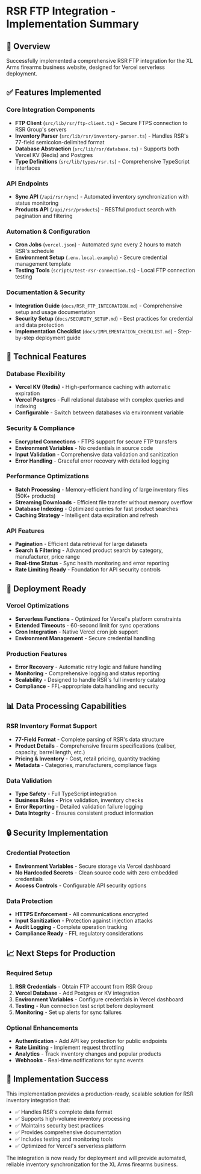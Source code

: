 # RSR FTP Integration - Implementation Summary

## 🎯 Overview
Successfully implemented a comprehensive RSR FTP integration for the XL Arms firearms business website, designed for Vercel serverless deployment.

## ✅ Features Implemented

### Core Integration Components
- **FTP Client** (`src/lib/rsr/ftp-client.ts`) - Secure FTPS connection to RSR Group's servers
- **Inventory Parser** (`src/lib/rsr/inventory-parser.ts`) - Handles RSR's 77-field semicolon-delimited format
- **Database Abstraction** (`src/lib/rsr/database.ts`) - Supports both Vercel KV (Redis) and Postgres
- **Type Definitions** (`src/lib/types/rsr.ts`) - Comprehensive TypeScript interfaces

### API Endpoints
- **Sync API** (`/api/rsr/sync`) - Automated inventory synchronization with status monitoring
- **Products API** (`/api/rsr/products`) - RESTful product search with pagination and filtering

### Automation & Configuration
- **Cron Jobs** (`vercel.json`) - Automated sync every 2 hours to match RSR's schedule
- **Environment Setup** (`.env.local.example`) - Secure credential management template
- **Testing Tools** (`scripts/test-rsr-connection.ts`) - Local FTP connection testing

### Documentation & Security
- **Integration Guide** (`docs/RSR_FTP_INTEGRATION.md`) - Comprehensive setup and usage documentation
- **Security Setup** (`docs/SECURITY_SETUP.md`) - Best practices for credential and data protection
- **Implementation Checklist** (`docs/IMPLEMENTATION_CHECKLIST.md`) - Step-by-step deployment guide

## 🔧 Technical Features

### Database Flexibility
- **Vercel KV (Redis)** - High-performance caching with automatic expiration
- **Vercel Postgres** - Full relational database with complex queries and indexing
- **Configurable** - Switch between databases via environment variable

### Security & Compliance
- **Encrypted Connections** - FTPS support for secure FTP transfers
- **Environment Variables** - No credentials in source code
- **Input Validation** - Comprehensive data validation and sanitization
- **Error Handling** - Graceful error recovery with detailed logging

### Performance Optimizations
- **Batch Processing** - Memory-efficient handling of large inventory files (50K+ products)
- **Streaming Downloads** - Efficient file transfer without memory overflow
- **Database Indexing** - Optimized queries for fast product searches
- **Caching Strategy** - Intelligent data expiration and refresh

### API Features
- **Pagination** - Efficient data retrieval for large datasets
- **Search & Filtering** - Advanced product search by category, manufacturer, price range
- **Real-time Status** - Sync health monitoring and error reporting
- **Rate Limiting Ready** - Foundation for API security controls

## 🚀 Deployment Ready

### Vercel Optimizations
- **Serverless Functions** - Optimized for Vercel's platform constraints
- **Extended Timeouts** - 60-second limit for sync operations
- **Cron Integration** - Native Vercel cron job support
- **Environment Management** - Secure credential handling

### Production Features
- **Error Recovery** - Automatic retry logic and failure handling
- **Monitoring** - Comprehensive logging and status reporting
- **Scalability** - Designed to handle RSR's full inventory catalog
- **Compliance** - FFL-appropriate data handling and security

## 📊 Data Processing Capabilities

### RSR Inventory Format Support
- **77-Field Format** - Complete parsing of RSR's data structure
- **Product Details** - Comprehensive firearm specifications (caliber, capacity, barrel length, etc.)
- **Pricing & Inventory** - Cost, retail pricing, quantity tracking
- **Metadata** - Categories, manufacturers, compliance flags

### Data Validation
- **Type Safety** - Full TypeScript integration
- **Business Rules** - Price validation, inventory checks
- **Error Reporting** - Detailed validation failure logging
- **Data Integrity** - Ensures consistent product information

## 🔒 Security Implementation

### Credential Protection
- **Environment Variables** - Secure storage via Vercel dashboard
- **No Hardcoded Secrets** - Clean source code with zero embedded credentials
- **Access Controls** - Configurable API security options

### Data Protection
- **HTTPS Enforcement** - All communications encrypted
- **Input Sanitization** - Protection against injection attacks
- **Audit Logging** - Complete operation tracking
- **Compliance Ready** - FFL regulatory considerations

## 📈 Next Steps for Production

### Required Setup
1. **RSR Credentials** - Obtain FTP account from RSR Group
2. **Vercel Database** - Add Postgres or KV integration
3. **Environment Variables** - Configure credentials in Vercel dashboard
4. **Testing** - Run connection test script before deployment
5. **Monitoring** - Set up alerts for sync failures

### Optional Enhancements
- **Authentication** - Add API key protection for public endpoints
- **Rate Limiting** - Implement request throttling
- **Analytics** - Track inventory changes and popular products
- **Webhooks** - Real-time notifications for sync events

## 🎉 Implementation Success

This implementation provides a production-ready, scalable solution for RSR inventory integration that:
- ✅ Handles RSR's complete data format
- ✅ Supports high-volume inventory processing
- ✅ Maintains security best practices
- ✅ Provides comprehensive documentation
- ✅ Includes testing and monitoring tools
- ✅ Optimized for Vercel's serverless platform

The integration is now ready for deployment and will provide automated, reliable inventory synchronization for the XL Arms firearms business.